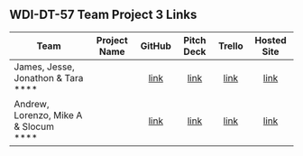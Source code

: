 ## WDI-DT-57 Team Project 3 Links

| Team | Project Name | GitHub | Pitch Deck | Trello | Hosted Site |
|---|:---:|:---:|:---:|:---:|:---:|
| James, Jesse, Jonathon & Tara<br>**** | | [link]() | [link]() | [link]() | [link]() |
| Andrew, Lorenzo, Mike A & Slocum<br>**** | | [link]() | [link]() | [link]() | [link]() |

